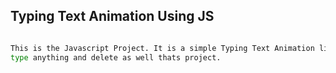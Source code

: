 ## Typing Text Animation Using JS

```bash

This is the Javascript Project. It is a simple Typing Text Animation like a you can 
type anything and delete as well thats project.

```